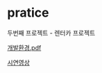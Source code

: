 # pratice
두번째 프로젝트 - 렌터카 프로젝트

[개발환경.pdf](https://github.com/silver159/pratice/files/13434759/default.pdf)

[시연영상](https://www.youtube.com/watch?v=ONvgOWQqCqo&list=PLvWnTskXZlxjJchpwSod1o57Rxl98wQWG&ab_channel=%EA%B9%80%EC%A0%95%EC%9A%B1)  

